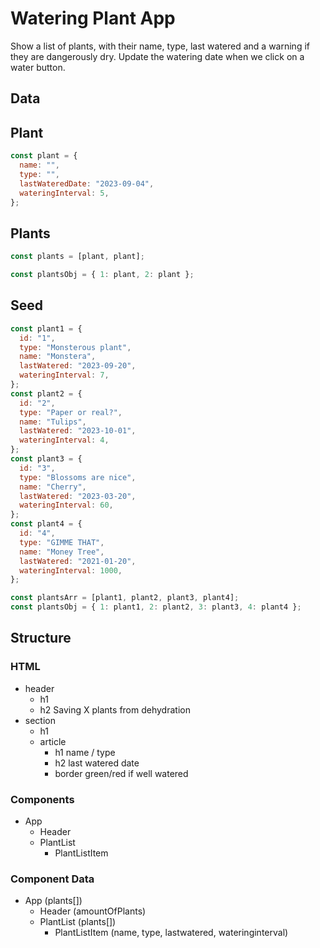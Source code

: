 # Watering Plant App

Show a list of plants, with their name, type, last watered and a warning if they are dangerously dry. Update the watering date when we click on a water button.

## Data

## Plant

```js
const plant = {
  name: "",
  type: "",
  lastWateredDate: "2023-09-04",
  wateringInterval: 5,
};
```

## Plants

```js
const plants = [plant, plant];

const plantsObj = { 1: plant, 2: plant };
```

## Seed

```jsx
const plant1 = {
  id: "1",
  type: "Monsterous plant",
  name: "Monstera",
  lastWatered: "2023-09-20",
  wateringInterval: 7,
};
const plant2 = {
  id: "2",
  type: "Paper or real?",
  name: "Tulips",
  lastWatered: "2023-10-01",
  wateringInterval: 4,
};
const plant3 = {
  id: "3",
  type: "Blossoms are nice",
  name: "Cherry",
  lastWatered: "2023-03-20",
  wateringInterval: 60,
};
const plant4 = {
  id: "4",
  type: "GIMME THAT",
  name: "Money Tree",
  lastWatered: "2021-01-20",
  wateringInterval: 1000,
};

const plantsArr = [plant1, plant2, plant3, plant4];
const plantsObj = { 1: plant1, 2: plant2, 3: plant3, 4: plant4 };
```

## Structure

### HTML

- header
  - h1
  - h2 Saving X plants from dehydration
- section
  - h1
  - article
    - h1 name / type
    - h2 last watered date
    - border green/red if well watered

### Components

- App
  - Header
  - PlantList
    - PlantListItem

### Component Data

- App (plants[])
  - Header (amountOfPlants)
  - PlantList (plants[])
    - PlantListItem (name, type, lastwatered, wateringinterval)
